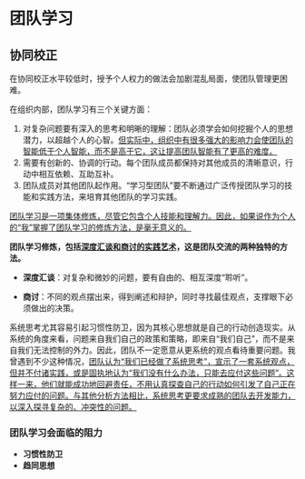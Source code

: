 # 团队学习

## 协同校正

在协同校正水平较低时，授予个人权力的做法会加剧混乱局面，使团队管理更困难。

在组织内部，团队学习有三个关键方面：

1. 对复杂问题要有深入的思考和明晰的理解：团队必须学会如何挖掘个人的思想潜力，以超越个人的心智。<u>但实际中，组织中有很多强大的影响力会使团队的智能低于个人智能，而不是高于它，这让提高团队智能有了更高的难度。</u>
2. 需要有创新的、协调的行动。每个团队成员都保持对其他成员的清晰意识，行动中相互依赖、互助互补。
3. 团队成员对其他团队起作用。“学习型团队”要不断通过广泛传授团队学习的技能和实践方法，来培育其他团队的学习实践。

<u>团队学习是一项集体修炼，尽管它包含个人技能和理解力。因此，如果说作为个人的“我”掌握了团队学习的修炼方法，是毫无意义的。</u>

**团队学习修炼，包括<u>深度汇谈和商讨的实践艺术</u>，这是团队交流的两种独特的方法。**

- **深度汇谈**：对复杂和微妙的问题，要有自由的、相互深度“聆听”。

- **商讨**：不同的观点摆出来，得到阐述和辩护，同时寻找最佳观点，支撑眼下必须做出的决策。

系统思考尤其容易引起习惯性防卫，因为其核心思想就是自己的行动创造现实。从系统的角度来看，问题来自我们自己的政策和策略，即来自“我们自己”，而不是来自我们无法控制的外力。因此，团队不一定愿意从更系统的观点看待重要问题。我曾遇到不少这种情况，<u>团队认为“我们已经做了系统思考”，宣示了一套系统观点，但并不付诸实践，或是固执地认为“我们没有什么办法，只能去应付这些问题”。这样一来，他们就能成功地回避责任，不用认真探查自己的行动如何引发了自己正在努力应付的问题。与其他分析方法相比，系统思考更要求成熟的团队去开发能力，以深入探寻复杂的、冲突性的问题。</u>

### 团队学习会面临的阻力

- **习惯性防卫**
- **趋同思想**

